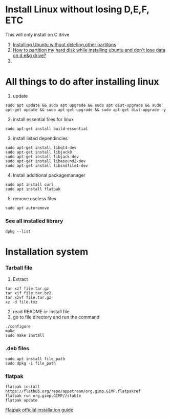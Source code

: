 # Install Linux without losing D,E,F, ETC

This will only install on C drive

 1. [Installing Ubuntu without deleting other partitons](https://askubuntu.com/questions/536737/installing-ubuntu-without-deleting-other-partitons)
 2. [How to partition my hard disk while installing ubuntu and don't lose data on d,e&g drive?
](https://superuser.com/questions/1215850/how-to-partition-my-hard-disk-while-installing-ubuntu-and-dont-lose-data-on-d-e)
 3. 

# All things to do after installing linux

 1. update 

```
sudo apt update && sudo apt upgrade && sudo apt dist-upgrade && sudo apt-get update && sudo apt-get upgrade && sudo apt-get dist-upgrade -y
```

 2. install essential files for linux

`sudo apt-get install build-essential`

 3. install listed dependincies

```
sudo apt-get install libqt4-dev
sudo apt-get install libjack0
sudo apt-get install libjack-dev
sudo apt-get install libasound2-dev
sudo apt-get install libsndfile1-dev
```

 4. Install additional packagemanager

```
sudo apt install curl
sudo apt install flatpak
```

 5. remove useless files

`sudo apt autoremove`

### See all installed library

`dpkg --list`

# Installation system

### Tarball file

 1. Extract
```
tar xzf file.tar.gz
tar xjf file.tar.bz2
tar xzvf file.tar.gz
xz -d file.txz
```

 2. read README or Install file
 3. go to file directory and run the command

```
./configure
make
sudo make install
```

### .deb files

```
sudo apt install file_path
sudo dpkg -i file_path
```

### flatpak

```
flatpak install https://flathub.org/repo/appstream/org.gimp.GIMP.flatpakref
flatpak run org.gimp.GIMP//stable
flatpak update
```

[Flatpak official installation guide](https://flatpak.org/setup/Ubuntu/)
